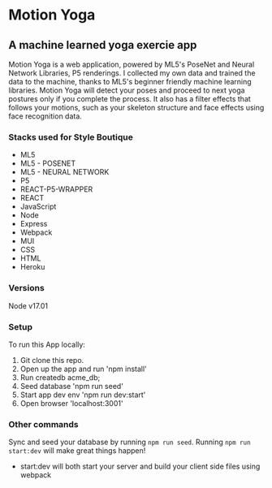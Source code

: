 # Motion Yoga

## A machine learned yoga exercie app
Motion Yoga is a web application, powered by ML5's PoseNet and Neural Network Libraries, P5 renderings. I collected my own data and trained the data to the machine, thanks to ML5's beginner friendly machine learning libraries. 
Motion Yoga will detect your poses and proceed to next yoga postures only if you complete the process. It also has a filter effects that follows your motions, such as your skeleton structure and face effects using face recognition data.

### Stacks used for Style Boutique
* ML5
* ML5 - POSENET
* ML5 - NEURAL NETWORK
* P5
* REACT-P5-WRAPPER
* REACT
* JavaScript
* Node
* Express
* Webpack
* MUI
* CSS
* HTML
* Heroku

### Versions
Node v17.01

### Setup
To run this App locally:
1. Git clone this repo.
2. Open up the app and run 'npm install'
3. Run createdb acme_db;
4. Seed database 'npm run seed'
5. Start app dev env 'npm run dev:start'
6. Open browser 'localhost:3001'

### Other commands
Sync and seed your database by running `npm run seed`. Running `npm run start:dev` will make great things happen!
- start:dev will both start your server and build your client side files using webpack

